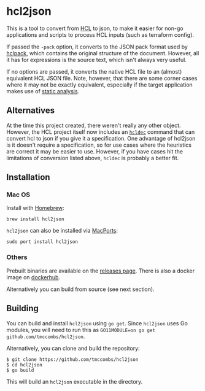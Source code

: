 # hcl2json

This is a tool to convert from [HCL](https://github.com/hashicorp/hcl2/blob/master/hcl/hclsyntax/spec.md) to json, to make it
easier for non-go applications and scripts to process HCL inputs (such as terraform config).

If passed the `-pack` option, it converts to the JSON pack format used by
[hclpack](https://godoc.org/github.com/hashicorp/hcl2/hclpack), which contains the original structure of the document. However,
all it has for expressions is the source text, which isn't always very useful.

If no options are passed, it converts the native HCL file to an (almost) equivalent HCL JSON file. Note, however, that there are
some corner cases where it may not be exactly equivalent, especially if the target application makes use of [static
analysis](https://github.com/hashicorp/hcl2/blob/master/hcl/hclsyntax/spec.md#static-analysis).

## Alternatives

At the time this project created, there weren't really any other object.  However, the HCL project itself now includes an
[`hcldec`](https://github.com/hashicorp/hcl/tree/main/cmd/hcldec) command that can convert hcl to json if you give it a
specification. One advantage of hcl2json is it doesn't require a specification, so for use cases where the heuristics are correct
it may be easier to use. However, if you have cases hit the limitations of conversion listed above, `hcldec` is probably a
better fit.

## Installation

### Mac OS

Install with [Homebrew](https://formulae.brew.sh/formula/hcl2json):
```shell
brew install hcl2json
```

`hcl2json` can also be installed via [MacPorts](https://ports.macports.org/port/hcl2json/):
```shell
sudo port install hcl2json
```

### Others

Prebuilt binaries are available on the [releases page](https://github.com/tmccombs/hcl2json/releases). There is also a docker image on [dockerhub](https://hub.docker.com/r/tmccombs/hcl2json).

Alternatively you can build from source (see next section).

## Building

You can build and install `hcl2json` using `go get`. Since `hcl2json` uses Go modules, you will need to run this as
`GO11MODULE=on go get github.com/tmccombs/hcl2json`.

Alternatively, you can clone and build the repository:

```
$ git clone https://github.com/tmccombs/hcl2json
$ cd hcl2json
$ go build
```

This will build an `hcl2json` executable in the directory.
